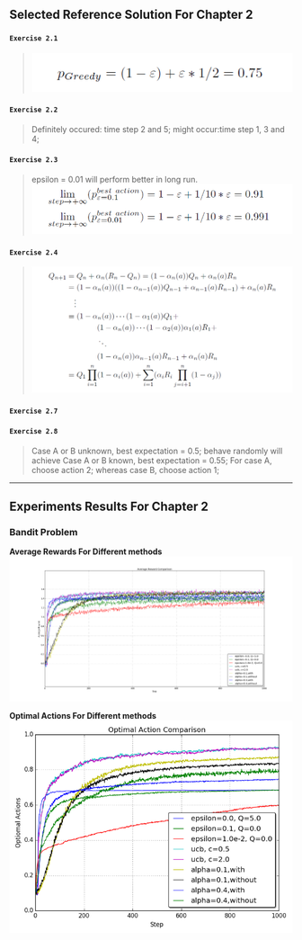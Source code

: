 ## Selected Reference Solution For Chapter 2

#### `Exercise 2.1`
> ![](figures/exercise_2-1.png "Exercise 2.1")

#### `Exercise 2.2`
> Definitely occured: time step 2 and 5; might occur:time step 1, 3 and 4;

#### `Exercise 2.3`
> epsilon = 0.01 will perform better in long run.
> ![](figures/exercise_2-3.png "Exercise 2.3")

#### `Exercise 2.4`
> ![](figures/exercise_2-4.png "Exercise 2.4")

#### `Exercise 2.7`
>

#### `Exercise 2.8`
> Case A or B unknown, best expectation = 0.5; behave randomly will achieve
> Case A or B known, best expectation = 0.55; For case A, choose action 2; whereas case B, choose action 1;

---

## Experiments Results For Chapter 2

### Bandit Problem

__Average Rewards For Different methods__
![](figures/All-Average-rewards.png "Average Rewards For Different methods")

__Optimal Actions For Different methods__
![](figures/All-OptimalActions.png "Optimal Actions For Different methods")

